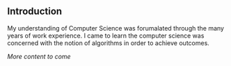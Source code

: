 ## Introduction 

My understanding of Computer Science was forumalated through the many years of work experience. I came to learn the computer science was
concerned with the notion of algorithms in order to achieve outcomes.

_More content to come_
